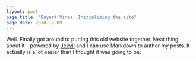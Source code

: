 ```yaml
---
layout: post
page.title: "Enyert Vinas, Initializing the site"
page.date: 2018-12-09
---
```


Well. Finally got around to putting this old website together. 
Neat thing about it - powered by [Jekyll](http://jekyllrb.com) and 
I can use Markdown to author my posts. It actually is a lot easier than I thought it was going to be.
